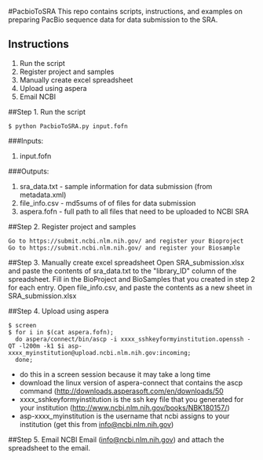 #PacbioToSRA
This repo contains scripts, instructions, and examples on preparing PacBio sequence data for data submission to the SRA. 

## Instructions
1. Run the script
2. Register project and samples
3. Manually create excel spreadsheet
4. Upload using aspera
5. Email NCBI


##Step 1. Run the script
```
$ python PacbioToSRA.py input.fofn
```

###Inputs: 
  1. input.fofn

###Outputs:
  1. sra_data.txt - sample information for data submission (from metadata.xml)
  2. file_info.csv - md5sums of of files for data submission
  3. aspera.fofn - full path to all files that need to be uploaded to NCBI SRA


##Step 2. Register project and samples

    Go to https://submit.ncbi.nlm.nih.gov/ and register your Bioproject
    Go to https://submit.ncbi.nlm.nih.gov/ and register your Biosample

##Step 3. Manually create excel spreadsheet
Open SRA_submission.xlsx and paste the contents of sra_data.txt to the "library_ID" column of the spreadsheet.  Fill in the BioProject and BioSamples that you created in step 2 for each entry. Open file_info.csv, and paste the contents as a new sheet in SRA_submission.xlsx

##Step 4. Upload using aspera
``` 
$ screen
$ for i in $(cat aspera.fofn); 
  do aspera/connect/bin/ascp -i xxxx_sshkeyformyinstitution.openssh -QT -l200m -k1 $i asp-xxxx_myinstitution@upload.ncbi.nlm.nih.gov:incoming;
  done;
```

* do this in a screen session because it may take a long time
* download the linux version of aspera-connect that contains the ascp command (http://downloads.asperasoft.com/en/downloads/50
* xxxx_sshkeyformyinstitution is the ssh key file that you generated for your institution (http://www.ncbi.nlm.nih.gov/books/NBK180157/)
* asp-xxxx_myinstitution is the username that ncbi assigns to your institution (get this from info@ncbi.nlm.nih.gov)


##Step 5. Email NCBI
Email (info@ncbi.nlm.nih.gov) and attach the spreadsheet to the email. 

